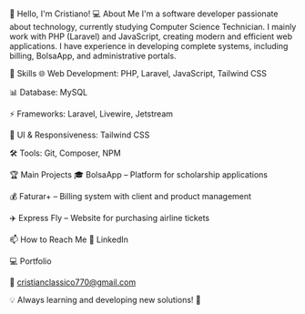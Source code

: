 👋 Hello, I'm Cristiano!
💻 About Me
I'm a software developer passionate about technology, currently studying Computer Science Technician. I mainly work with PHP (Laravel) and JavaScript, creating modern and efficient web applications. I have experience in developing complete systems, including billing, BolsaApp, and administrative portals.

🚀 Skills
🌐 Web Development: PHP, Laravel, JavaScript, Tailwind CSS

📊 Database: MySQL

⚡ Frameworks: Laravel, Livewire, Jetstream

🎨 UI & Responsiveness: Tailwind CSS

🛠️ Tools: Git, Composer, NPM

🏆 Main Projects
🎓 BolsaApp – Platform for scholarship applications

💰 Faturar+ – Billing system with client and product management

✈️ Express Fly – Website for purchasing airline tickets

📫 How to Reach Me
💼 LinkedIn

💻 Portfolio

📧 cristianclassico770@gmail.com

💡 Always learning and developing new solutions! 🚀
